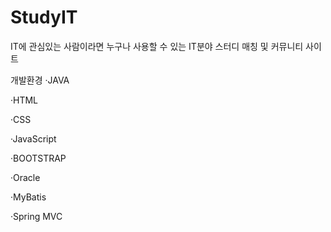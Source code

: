 # StudyIT
IT에 관심있는 사람이라면 누구나 사용할 수 있는 IT분야 스터디 매칭 및 커뮤니티 사이트

개발환경 
·JAVA  

·HTML

·CSS

·JavaScript

·BOOTSTRAP

·Oracle

·MyBatis

·Spring MVC


